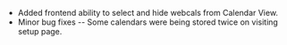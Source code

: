 - Added frontend ability to select and hide webcals from Calendar View.
- Minor bug fixes -- Some calendars were being stored twice on visiting setup page.

